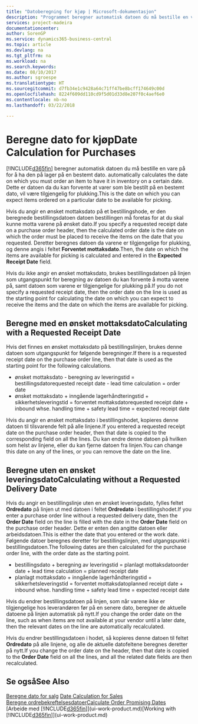 ```yaml
---
title: "Datoberegning for kjøp | Microsoft-dokumentasjon"
description: "Programmet beregner automatisk datoen du må bestille en vare på for å ha den på lager på en bestemt dato. Dette er datoen da du kan forvente at varer som ble bestilt på en bestemt dato, vil være tilgjengelig for plukking."
services: project-madeira
documentationcenter: 
author: SorenGP
ms.service: dynamics365-business-central
ms.topic: article
ms.devlang: na
ms.tgt_pltfrm: na
ms.workload: na
ms.search.keywords: 
ms.date: 08/10/2017
ms.author: sgroespe
ms.translationtype: HT
ms.sourcegitcommit: d7fb34e1c9428a64c71ff47be8bcff174649c00d
ms.openlocfilehash: 8224f609dd110cd9f5d01d33d8e207f0c4aef6e0
ms.contentlocale: nb-no
ms.lasthandoff: 03/22/2018

---
```

# <a name="date-calculation-for-purchases"></a><span data-ttu-id="e5705-104">Beregne dato for kjøp</span><span class="sxs-lookup"><span data-stu-id="e5705-104">Date Calculation for Purchases</span></span>
[!INCLUDE[d365fin](includes/d365fin_md.md)]<span data-ttu-id="e5705-105"> beregner automatisk datoen du må bestille en vare på for å ha den på lager på en bestemt dato.</span><span class="sxs-lookup"><span data-stu-id="e5705-105"> automatically calculates the date on which you must order an item to have it in inventory on a certain date.</span></span> <span data-ttu-id="e5705-106">Dette er datoen da du kan forvente at varer som ble bestilt på en bestemt dato, vil være tilgjengelig for plukking.</span><span class="sxs-lookup"><span data-stu-id="e5705-106">This is the date on which you can expect items ordered on a particular date to be available for picking.</span></span>  

<span data-ttu-id="e5705-107">Hvis du angir en ønsket mottaksdato på et bestillingshode, er den beregnede bestillingsdatoen datoen bestillingen må foretas for at du skal kunne motta varene på ønsket dato.</span><span class="sxs-lookup"><span data-stu-id="e5705-107">If you specify a requested receipt date on a purchase order header, then the calculated order date is the date on which the order must be placed to receive the items on the date that you requested.</span></span> <span data-ttu-id="e5705-108">Deretter beregnes datoen da varene er tilgjengelige for plukking, og denne angis i feltet **Forventet mottaksdato**.</span><span class="sxs-lookup"><span data-stu-id="e5705-108">Then, the date on which the items are available for picking is calculated and entered in the **Expected Receipt Date** field.</span></span>  

<span data-ttu-id="e5705-109">Hvis du ikke angir en ønsket mottaksdato, brukes bestillingsdatoen på linjen som utgangspunkt for beregning av datoen du kan forvente å motta varene på, samt datoen som varene er tilgjengelige for plukking på.</span><span class="sxs-lookup"><span data-stu-id="e5705-109">If you do not specify a requested receipt date, then the order date on the line is used as the starting point for calculating the date on which you can expect to receive the items and the date on which the items are available for picking.</span></span>  

## <a name="calculating-with-a-requested-receipt-date"></a><span data-ttu-id="e5705-110">Beregne med en ønsket mottaksdato</span><span class="sxs-lookup"><span data-stu-id="e5705-110">Calculating with a Requested Receipt Date</span></span>  
<span data-ttu-id="e5705-111">Hvis det finnes en ønsket mottaksdato på bestillingslinjen, brukes denne datoen som utgangspunkt for følgende beregninger.</span><span class="sxs-lookup"><span data-stu-id="e5705-111">If there is a requested receipt date on the purchase order line, then that date is used as the starting point for the following calculations.</span></span>  

- <span data-ttu-id="e5705-112">ønsket mottaksdato - beregning av leveringstid = bestillingsdato</span><span class="sxs-lookup"><span data-stu-id="e5705-112">requested receipt date - lead time calculation = order date</span></span>  
- <span data-ttu-id="e5705-113">ønsket mottaksdato + inngående lagerhåndteringstid + sikkerhetsleveringstid = forventet mottaksdato</span><span class="sxs-lookup"><span data-stu-id="e5705-113">requested receipt date + inbound whse. handling time + safety lead time = expected receipt date</span></span>  

<span data-ttu-id="e5705-114">Hvis du angir en ønsket mottaksdato i bestillingshodet, kopieres denne datoen til tilsvarende felt på alle linjene.</span><span class="sxs-lookup"><span data-stu-id="e5705-114">If you entered a requested receipt date on the purchase order header, then that date is copied to the corresponding field on all the lines.</span></span> <span data-ttu-id="e5705-115">Du kan endre denne datoen på hvilken som helst av linjene, eller du kan fjerne datoen fra linjen.</span><span class="sxs-lookup"><span data-stu-id="e5705-115">You can change this date on any of the lines, or you can remove the date on the line.</span></span>  

## <a name="calculating-without-a-requested-delivery-date"></a><span data-ttu-id="e5705-116">Beregne uten en ønsket leveringsdato</span><span class="sxs-lookup"><span data-stu-id="e5705-116">Calculating without a Requested Delivery Date</span></span>  
<span data-ttu-id="e5705-117">Hvis du angir en bestillingslinje uten en ønsket leveringsdato, fylles feltet **Ordredato** på linjen ut med datoen i feltet **Ordredato** i bestillingshodet.</span><span class="sxs-lookup"><span data-stu-id="e5705-117">If you enter a purchase order line without a requested delivery date, then the **Order Date** field on the line is filled with the date in the **Order Date** field on the purchase order header.</span></span> <span data-ttu-id="e5705-118">Dette er enten den angitte datoen eller arbeidsdatoen.</span><span class="sxs-lookup"><span data-stu-id="e5705-118">This is either the date that you entered or the work date.</span></span> <span data-ttu-id="e5705-119">Følgende datoer beregnes deretter for bestillingslinjen, med utgangspunkt i bestillingsdatoen.</span><span class="sxs-lookup"><span data-stu-id="e5705-119">The following dates are then calculated for the purchase order line, with the order date as the starting point.</span></span>  

- <span data-ttu-id="e5705-120">bestillingsdato + beregning av leveringstid = planlagt mottaksdato</span><span class="sxs-lookup"><span data-stu-id="e5705-120">order date + lead time calculation = planned receipt date</span></span>  
- <span data-ttu-id="e5705-121">planlagt mottaksdato + inngående lagerhåndteringstid + sikkerhetsleveringstid = forventet mottaksdato</span><span class="sxs-lookup"><span data-stu-id="e5705-121">planned receipt date + inbound whse. handling time + safety lead time = expected receipt date</span></span>  

<span data-ttu-id="e5705-122">Hvis du endrer bestillingsdatoen på linjen, som når varene ikke er tilgjengelige hos leverandøren før på en senere dato, beregner de aktuelle datoene på linjen automatisk på nytt.</span><span class="sxs-lookup"><span data-stu-id="e5705-122">If you change the order date on the line, such as when items are not available at your vendor until a later date, then the relevant dates on the line are automatically recalculated.</span></span>  

<span data-ttu-id="e5705-123">Hvis du endrer bestillingsdatoen i hodet, så kopieres denne datoen til feltet **Ordredato** på alle linjene, og alle de aktuelle datofeltene beregnes deretter på nytt.</span><span class="sxs-lookup"><span data-stu-id="e5705-123">If you change the order date on the header, then that date is copied to the **Order Date** field on all the lines, and all the related date fields are then recalculated.</span></span>  

## <a name="see-also"></a><span data-ttu-id="e5705-124">Se også</span><span class="sxs-lookup"><span data-stu-id="e5705-124">See Also</span></span>  
 <span data-ttu-id="e5705-125">[Beregne dato for salg](sales-date-calculation-for-sales.md) </span><span class="sxs-lookup"><span data-stu-id="e5705-125">[Date Calculation for Sales](sales-date-calculation-for-sales.md) </span></span>  
 [<span data-ttu-id="e5705-126">Beregne ordrebekreftelsesdatoer</span><span class="sxs-lookup"><span data-stu-id="e5705-126">Calculate Order Promising Dates</span></span>](sales-how-to-calculate-order-promising-dates.md)  
 <span data-ttu-id="e5705-127">[Arbeide med [!INCLUDE[d365fin](includes/d365fin_md.md)]](ui-work-product.md)</span><span class="sxs-lookup"><span data-stu-id="e5705-127">[Working with [!INCLUDE[d365fin](includes/d365fin_md.md)]](ui-work-product.md)</span></span>

